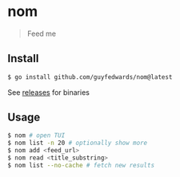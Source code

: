 # nom
> Feed me

## Install
```sh
$ go install github.com/guyfedwards/nom@latest
```

See [releases](https://github.com/guyfedwards/nom/releases) for binaries


## Usage
```sh
$ nom # open TUI
$ nom list -n 20 # optionally show more
$ nom add <feed_url> 
$ nom read <title_substring> 
$ nom list --no-cache # fetch new results
```
